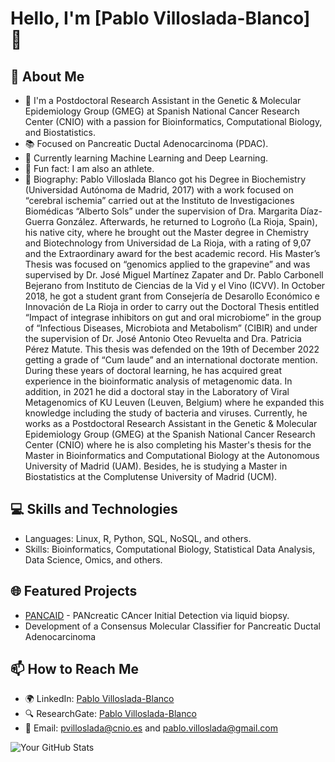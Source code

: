 # Hello, I'm [Pablo Villoslada-Blanco] 👋

## 🌟 About Me
- 🚀 I'm a Postdoctoral Research Assistant in the Genetic & Molecular Epidemiology Group (GMEG) at Spanish National Cancer Research Center (CNIO) with a passion for Bioinformatics, Computational Biology, and Biostatistics.
- 📚 Focused on Pancreatic Ductal Adenocarcinoma (PDAC).
- 🌱 Currently learning Machine Learning and Deep Learning.
- 🏅 Fun fact: I am also an athlete.
- 📜 Biography: Pablo Villoslada Blanco got his Degree in Biochemistry (Universidad Autónoma de Madrid, 2017) with a work focused on “cerebral ischemia” carried out at the Instituto de Investigaciones Biomédicas “Alberto Sols” under the supervision of Dra. Margarita Díaz-Guerra González. Afterwards, he returned to Logroño (La Rioja, Spain), his native city, where he brought out the Master degree in Chemistry and Biotechnology from Universidad de La Rioja, with a rating of 9,07 and the Extraordinary award for the best academic record. His Master’s Thesis was focused on “genomics applied to the grapevine” and was supervised by Dr. José Miguel Martínez Zapater and Dr. Pablo Carbonell Bejerano from Instituto de Ciencias de la Vid y el Vino (ICVV). In October 2018, he got a student grant from Consejería de Desarollo Económico e Innovación de La Rioja in order to carry out the Doctoral Thesis entitled “Impact of integrase inhibitors on gut and oral microbiome” in the group of “Infectious Diseases, Microbiota and Metabolism” (CIBIR) and under the supervision of Dr. José Antonio Oteo Revuelta and Dra. Patricia Pérez Matute. This thesis was defended on the 19th of December 2022 getting a grade of “Cum laude” and an international doctorate mention. During these years of doctoral learning, he has acquired great experience in the bioinformatic analysis of metagenomic data. In addition, in 2021 he did a doctoral stay in the Laboratory of Viral Metagenomics of KU Leuven (Leuven, Belgium) where he expanded this knowledge including the study of bacteria and viruses. Currently, he works as a Postdoctoral Research Assistant in the Genetic & Molecular Epidemiology Group (GMEG) at the Spanish National Cancer Research Center (CNIO) where he is also completing his Master's thesis for the Master in Bioinformatics and Computational Biology at the Autonomous University of Madrid (UAM). Besides, he is studying a Master in Biostatistics at the Complutense University of Madrid (UCM).

## 💻 Skills and Technologies
- Languages: Linux, R, Python, SQL, NoSQL, and others.
- Skills: Bioinformatics, Computational Biology, Statistical Data Analysis, Data Science, Omics, and others.

## 🌐 Featured Projects
- [PANCAID](https://pancaid-project.eu/) - PANcreatic CAncer Initial Detection via liquid biopsy.
- Development of a Consensus Molecular Classifier for Pancreatic Ductal Adenocarcinoma

## 📫 How to Reach Me
- 🌍 LinkedIn: [Pablo Villoslada-Blanco](https://www.linkedin.com/in/pablo-villoslada-blanco-5a4b2316a/)
- 🔍 ResearchGate: [Pablo Villoslada-Blanco](https://www.researchgate.net/profile/Pablo-Villoslada-Blanco)
- 📧 Email: [pvilloslada@cnio.es](mailto:pvilloslada@cnio.es) and [pablo.villoslada@gmail.com](mailto:pablo.villoslada@gmail.com)

![Your GitHub Stats](https://github-readme-stats.vercel.app/api?username=pavillose&show_icons=true)
